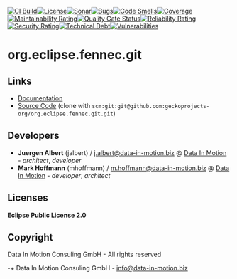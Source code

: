[![CI Build](https://github.com/geckoprojects-org/org.eclipse.fennec.git/actions/workflows/build.yml/badge.svg)](https://github.com/geckoprojects-org/org.eclipse.fennec.git/actions/workflows/build.yml)[![License](https://github.com/geckoprojects-org/org.eclipse.fennec.git/actions/workflows/license.yml/badge.svg)](https://github.com/geckoprojects-org/org.eclipse.fennec.git/actions/workflows/license.yml )[![Sonar](https://github.com/geckoprojects-org/org.eclipse.fennec.git/actions/workflows/sonar.yml/badge.svg)](https://github.com/geckoprojects-org/org.eclipse.fennec.git/actions/workflows/sonar.yml )[![Bugs](https://sonarcloud.io/api/project_badges/measure?project=geckoprojects-org_org.eclipse.fennec.git&metric=bugs)](https://sonarcloud.io/dashboard?id=geckoprojects-org_org.eclipse.fennec.git)[![Code Smells](https://sonarcloud.io/api/project_badges/measure?project=geckoprojects-org_org.eclipse.fennec.git&metric=code_smells)](https://sonarcloud.io/dashboard?id=geckoprojects-org_org.eclipse.fennec.git)[![Coverage](https://sonarcloud.io/api/project_badges/measure?project=geckoprojects-org_org.eclipse.fennec.git&metric=coverage)](https://sonarcloud.io/dashboard?id=geckoprojects-org_org.eclipse.fennec.git)[![Maintainability Rating](https://sonarcloud.io/api/project_badges/measure?project=geckoprojects-org_org.eclipse.fennec.git&metric=sqale_rating)](https://sonarcloud.io/dashboard?id=geckoprojects-org_org.eclipse.fennec.git)[![Quality Gate Status](https://sonarcloud.io/api/project_badges/measure?project=geckoprojects-org_org.eclipse.fennec.git&metric=alert_status)](https://sonarcloud.io/dashboard?id=geckoprojects-org_org.eclipse.fennec.git)[![Reliability Rating](https://sonarcloud.io/api/project_badges/measure?project=geckoprojects-org_org.eclipse.fennec.git&metric=reliability_rating)](https://sonarcloud.io/dashboard?id=geckoprojects-org_org.eclipse.fennec.git)[![Security Rating](https://sonarcloud.io/api/project_badges/measure?project=geckoprojects-org_org.eclipse.fennec.git&metric=security_rating)](https://sonarcloud.io/dashboard?id=geckoprojects-org_org.eclipse.fennec.git)[![Technical Debt](https://sonarcloud.io/api/project_badges/measure?project=geckoprojects-org_org.eclipse.fennec.git&metric=sqale_index)](https://sonarcloud.io/dashboard?id=geckoprojects-org_org.eclipse.fennec.git)[![Vulnerabilities](https://sonarcloud.io/api/project_badges/measure?project=geckoprojects-org_org.eclipse.fennec.git&metric=vulnerabilities)](https://sonarcloud.io/dashboard?id=geckoprojects-org_org.eclipse.fennec.git)

# org.eclipse.fennec.git

## Links

* [Documentation](https://github.com/geckoprojects-org/org.eclipse.fennec.git)
* [Source Code](https://github.com/geckoprojects-org/org.eclipse.fennec.git) (clone with `scm:git:git@github.com:geckoprojects-org/org.eclipse.fennec.git.git`)


## Developers

* **Juergen Albert** (jalbert) / [j.albert@data-in-motion.biz](mailto:j.albert@data-in-motion.biz) @ [Data In Motion](https://www.datainmotion.de) - *architect*, *developer*
* **Mark Hoffmann** (mhoffmann) / [m.hoffmann@data-in-motion.biz](mailto:m.hoffmann@data-in-motion.biz) @ [Data In Motion](https://www.datainmotion.de) - *developer*, *architect*

## Licenses

**Eclipse Public License 2.0**

## Copyright

Data In Motion Consuling GmbH - All rights reserved

-+
Data In Motion Consuling GmbH - [info@data-in-motion.biz](mailto:info@data-in-motion.biz)
